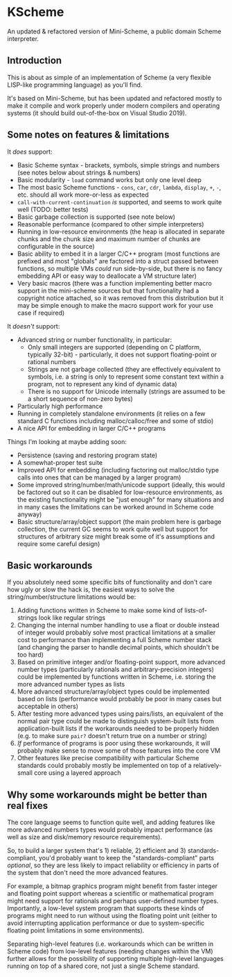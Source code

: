 # KScheme
An updated &amp; refactored version of Mini-Scheme, a public domain Scheme interpreter.

## Introduction

This is about as simple of an implementation of Scheme (a very flexible LISP-like programming language) as you'll find.

It's based on Mini-Scheme, but has been updated and refactored mostly to make it compile and work properly under modern compilers and operating systems (it should build out-of-the-box on Visual Studio 2019).

## Some notes on features & limitations

It _does_ support:

 * Basic Scheme syntax - brackets, symbols, simple strings and numbers (see notes below about strings & numbers)
 * Basic modularity - `load` command works but only one level deep
 * The most basic Scheme functions - `cons`, `car`, `cdr`, `lambda`, `display`, `+`, `-`, etc. should all work more-or-less as expected
 * `call-with-current-continuation` _is_ supported, and seems to work quite well (TODO: better tests)
 * Basic garbage collection is supported (see note below)
 * Reasonable performance (compared to other simple interpreters)
 * Running in low-resource environments (the heap is allocated in separate chunks and the chunk size and maximum number of chunks are configurable in the source)
 * Basic ability to embed it in a larger C/C++ program (most functions are prefixed and most "globals" are factored into a struct passed between functions, so multiple VMs _could_ run side-by-side, but there is no fancy embedding API or easy way to deallocate a VM structure later)
 * Very basic macros (there was a function implementing better macro support in the mini-scheme sources but that functionality had a copyright notice attached, so it was removed from this distribution but it may be simple enough to make the macro support work for your use case if required)

It _doesn't_ support:

 * Advanced string or number functionality, in particular:
    * Only small integers are supported (depending on C platform, typically 32-bit) - particularly, it does not support floating-point or rational numbers
    * Strings are not garbage collected (they are effectively equivalent to symbols, i.e. a string is only to represent some constant text within a program, not to represent any kind of dynamic data)
    * There is no support for Unicode internally (strings are assumed to be a short sequence of non-zero bytes)
 * Particularly high performance
 * Running in completely standalone environments (it relies on a few standard C functions including malloc/calloc/free and some of stdio)
 * A nice API for embedding in larger C/C++ programs

Things I'm looking at maybe adding soon:

 * Persistence (saving and restoring program state)
 * A somewhat-proper test suite
 * Improved API for embedding (including factoring out malloc/stdio type calls into ones that can be managed by a larger program)
 * Some improved string/number/math/unicode support (ideally, this would be factored out so it can be disabled for low-resource environments, as the existing functionality might be "just enough" for many situations and in many cases the limitations can be worked around in Scheme code anyway)
 * Basic structure/array/object support (the main problem here is garbage collection, the current GC seems to work quite well but support for structures of arbitrary size might break some of it's assumptions and require some careful design)

## Basic workarounds

If you absolutely need some specific bits of functionality and don't care how ugly or slow the hack is, the easiest ways to solve the string/number/structure limitations would be:

1. Adding functions written in Scheme to make some kind of lists-of-strings look like regular strings
2. Changing the internal number handling to use a float or double instead of integer would probably solve most practical limitations at a smaller cost to performance than implementing a full Scheme number stack (and changing the parser to handle decimal points, which shouldn't be too hard)
3. Based on primitive integer and/or floating-point support, more advanced number types (particularly rationals and arbitrary-precision integers) could be implemented by functions written in Scheme, i.e. storing the more advanced number types as lists
4. More advanced structure/array/object types could be implemented based on lists (performance would probably be poor in many cases but acceptable in others)
5. After testing more advanced types using pairs/lists, an equivalent of the normal pair type could be made to distinguish system-built lists from application-built lists if the workarounds needed to be properly hidden (e.g. to make sure `pair?` doesn't return true on a number or string)
6. _If_ performance of programs is poor using these workarounds, it will probably make sense to move some of those features into the core VM
7. Other features like precise compatibility with particular Scheme standards could probably mostly be implemented on top of a relatively-small core using a layered approach

## Why some workarounds might be better than real fixes

The core language seems to function quite well, and adding features like more advanced numbers types would probably impact performance (as well as size and disk/memory resource requirements).

So, to build a larger system that's 1) reliable, 2) efficient and 3) standards-compliant, you'd probably want to keep the "standards-compliant" parts _optional_, so they are less likely to impact reliability or efficiency in parts of the system that don't need the more advanced features.

For example, a bitmap graphics program might benefit from faster integer and floating point support whereas a scientific or mathematical program might need support for rationals and perhaps user-defined number types. Importantly, a low-level system program that supports these kinds of programs might need to run without using the floating point unit (either to avoid interrupting application performance or due to system-specific floating point limitations in some environments).

Separating high-level features (i.e. workarounds which can be written in Scheme code) from low-level features (needing changes within the VM) further allows for the possibility of supporting multiple high-level languages running on top of a shared core, not just a single Scheme standard.
